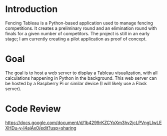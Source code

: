 # Introduction
Fencing Tableau is a Python-based application used to manage fencing competitions. It creates a preliminary round and an elimination round with finals for a given number of competitors. The project is still in an early stage; I am currently creating a pilot application as proof of concept. 

# Goal
The goal is to host a web server to display a Tableau visualization, with all calculations happening in Python in the background. This web server can be hosted by a Raspberry Pi or similar device (I will likely use a Flask server).

# Code Review
https://docs.google.com/document/d/1b4299rKZCYoXm3hv2jcLPVngLIwLEXHDu-y-l4ajAx0/edit?usp=sharing
